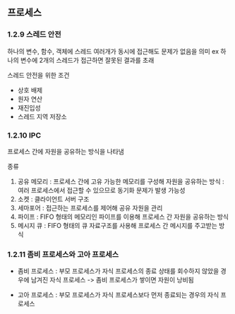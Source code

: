 ## 프로세스

### 1.2.9 스레드 안전
하나의 변수, 함수, 객체에 스레드 여러개가 동시에 접근해도 문제가 없음을 의미
ex 하나의 변수에 2개의 스레드가 접근하면 잘못된 결과를 초래

스레드 안전을 위한 조건
* 상호 배제
* 원자 연산
* 재진입성
* 스레드 지역 저장소

### 1.2.10 IPC
프로세스 간에 자원을 공유하는 방식을 나타냄

종류
1. 공유 메모리
: 프로세스 간에 고유 가능한 메모리를 구성해 자원을 공유하는 방식
: 여러 프로세스에서 접근할 수 있으므로 동기화 문제가 발생 가능성
2. 소켓
: 클라이언트 서버 구조
3. 세마포어
: 접근하는 프로세스를 제어해 공유 자원을 관리
4. 파이프
: FIFO 형태의 메모리인 파이프를 이용해 프로세스 간 자원을 공유하는 방식
5. 메시지 큐
: FIFO 형태의 큐 자료구조를 사용해 프로세스 간 메시지를 주고받는 방식

### 1.2.11 좀비 프로세스와 고아 프로세스
* 좀비 프로세스
: 부모 프로세스가 자식 프로세스의 종료 상태를 회수하지 않았을 경우에 남겨진 자식 프로세스
-> 좀비 프로세스가 쌓이면 자원이 낭비됨

* 고아 프로세스
: 부모 프로세스가 자식 프로세스보다 먼저 종료되는 경우의 자식 프로세스